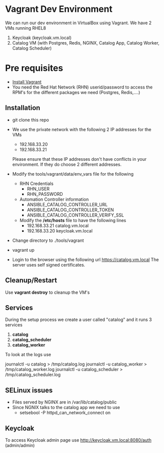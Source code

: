 
# Vagrant Dev Environment

We can run our dev environment in VirtualBox using Vagrant. We have 2 VMs running RHEL8

 1. Keycloak (keycloak.vm.local)
 2. Catalog VM (with Postgres, Redis, NGINX, Catalog App, Catalog Worker, Catalog Scheduler)
 

# Pre requisites
* [Install Vagrant](https://www.vagrantup.com/downloads)
* You need the Red Hat Network (RHN) userid/password to access the RPM's for the different packages we need (Postgres, Redis,....)

## Installation
* git clone this repo
* We use the private network with the following 2 IP addresses for the VMs
	* 192.168.33.20 
	* 192.168.33.21
	
  Please ensure that these IP addresses don't have conflicts in your environment. If they do choose 2 different addresses.
* Modify the tools/vagrant/data/env_vars file for the following
    * RHN Credentials 
	    * RHN_USER
	    * RHN_PASSWORD
    * Automation Controller information
	    * ANSIBLE_CATALOG_CONTROLLER_URL
	    * ANSIBLE_CATALOG_CONTROLLER_TOKEN
	    * ANSIBLE_CATALOG_CONTROLLER_VERIFY_SSL
    * Modify the **/etc/hosts** file to have the following lines
	    *  192.168.33.21 catalog.vm.local
	    * 192.168.33.20 keycloak.vm.local
* Change directory to ./tools/vagrant
* vagrant up
* Login to the browser using the following url https://catalog.vm.local The server uses self signed certificates.

## Cleanup/Restart
Use **vagrant destroy** to cleanup the VM's 
 
## Services
During the setup process we create a user called "catalog" and it runs 3 services
1. **catalog**
2. **catalog_scheduler**
3. **catalog_worker**

To look at the logs use

journalctl -u catalog > /tmp/catalog.log
journalctl -u catalog_worker > /tmp/catalog_worker.log
journalctl -u catalog_scheduler > /tmp/catalog_scheduler.log

## SELinux issues
* Files served by NGINX are in /var/lib/catalog/public
* Since NGNIX talks to the catalog app we need to use
    * setsebool -P httpd_can_network_connect on

## Keycloak
To access Keycloak admin page use http://keycloak.vm.local:8080/auth (admin/admin)
